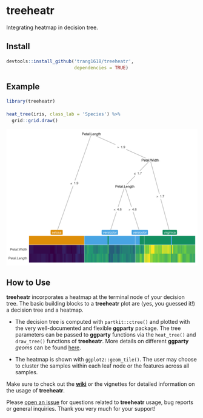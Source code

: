 treeheatr
================

Integrating heatmap in decision tree.

## Install

``` r
devtools::install_github('trang1618/treeheatr',
                         dependencies = TRUE)
```

## Example

``` r
library(treeheatr)

heat_tree(iris, class_lab = 'Species') %>% 
  grid::grid.draw()
```

![](README_files/figure-gfm/unnamed-chunk-2-1.png)<!-- -->

## How to Use

**treeheatr** incorporates a heatmap at the terminal node of your
decision tree. The basic building blocks to a **treeheatr** plot are
(yes, you guessed it\!) a decision tree and a heatmap.

  - The decision tree is computed with `partkit::ctree()` and plotted
    with the very well-documented and flexible **ggparty** package. The
    tree parameters can be passed to **ggparty** functions via the
    `heat_tree()` and `draw_tree()` functions of **treeheatr**. More
    details on different **ggparty** *geoms* can be found
    [here](https://github.com/martin-borkovec/ggparty).

  - The heatmap is shown with `ggplot2::geom_tile()`. The user may
    choose to cluster the samples within each leaf node or the features
    across all samples.

Make sure to check out the
[**wiki**](https://github.com/trang1618/treeheatr/wiki) or the vignettes
for detailed information on the usage of **treeheatr**.

Please [open an
issue](https://github.com/trang1618/treeheatr/issues/new) for questions
related to **treeheatr** usage, bug reports or general inquiries. Thank
you very much for your support\!
